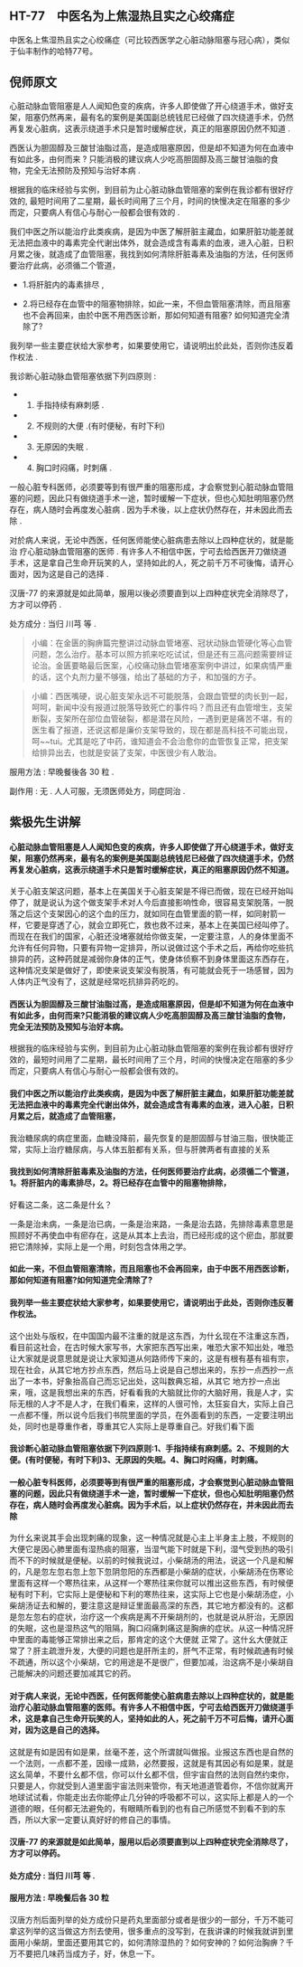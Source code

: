 ## HT-77　中医名为上焦湿热且实之心绞痛症

中医名上焦湿热且实之心绞痛症（可比较西医学之心脏动脉阻塞与冠心病），类似于仙丰制作的哈特77号。

## 倪师原文

心脏动脉血管阻塞是人人闻知色变的疾病，许多人即使做了开心绕道手术，做好支架，阻塞仍然再来，最有名的案例是美国副总统钱尼已经做了四次绕道手术，仍然再复发心脏病，这表示绕道手术只是暂时缓解症状，真正的阻塞原因仍然不知道 .
 
西医认为胆固醇及三酸甘油脂过高，是造成阻塞原因，但是却不知道为何在血液中有如此多，由何而来 ? 只能消极的建议病人少吃高胆固醇及高三酸甘油脂的食物，完全无法预防及预知与治好本病 .
 
根据我的临床经验与实例，到目前为止心脏动脉血管阻塞的案例在我诊都有很好疗效的, 最短时间用了二星期，最长时间用了三个月，时间的快慢决定在阻塞的多少而定，只要病人有信心与耐心一般都会很有效的 .

我们中医之所以能治疗此类疾病，是因为中医了解肝脏主藏血，如果肝脏功能差就无法把血液中的毒素完全代谢出体外，就会造成含有毒素的血液，进入心脏，日积月累之後，就造成了血管阻塞，我找到如何清除肝脏毒素及油脂的方法，任何医师要治疗此病，必须循二个管道，

- 1.将肝脏内的毒素排尽 ,

- 2.将已经存在血管中的阻塞物排除，如此一来，不但血管阻塞清除，而且阻塞也不会再回来，由於中医不用西医诊断，那如何知道有阻塞? 如何知道完全清除了?

我列举一些主要症状给大家参考，如果要使用它，请说明出於此处，否则你违反着作权法 .

我诊断心脏动脉血管阻塞依据下列四原则 :

- 1. 手指持续有麻刺感 . 

- 2. 不规则的大便 .(有时便秘，有时下利) 

- 3. 无原因的失眠 . 

- 4. 胸口时闷痛，时刺痛 . 

一般心脏专科医师，必须要等到有很严重的阻塞形成，才会察觉到心脏动脉血管阻塞的问题，因此只有做绕道手术一途，暂时缓解一下症状，但也心知肚明阻塞仍然存在，病人随时会再度发心脏病 . 因为手术後，以上症状仍然存在，并未因此而去除 . 

对於病人来说，无论中西医，任何医师能使心脏病患去除以上四种症状的，就是能治 疗心脏动脉血管阻塞的医师 . 有许多人不相信中医，宁可去给西医开刀做绕道手术，这是拿自己生命开玩笑的人，坚持如此的人，死之前千万不可後悔，请开心面对，因为这是自己的选择 .

汉唐-77 的来源就是如此简单，服用以後必须要直到以上四种症状完全消除尽了，方才可以停药 .

处方成分 : 当归 川芎 等 .

> 小编：在金匮的胸痹篇完整讲过动脉血管堵塞、冠状动脉血管硬化等心血管问题，怎么治疗。基本可以照方抓来吃吃试试，但是还有三高问题需要辨证论治。金匮要略最后医案，心绞痛动脉血管堵塞案例中讲过，如果病情严重的话，这个丸剂力量不够强，给出了基础的方子，和加强的方子。

> 小编：西医嘴硬，说心脏支架永远不可能脱落，会跟血管壁的肉长到一起，呵呵，新闻中没有报道过脱落导致死亡的事件吗？而且还有血管增生，支架断裂，支架所在部位血管破裂，都是潜在风险，一遇到更是痛苦不堪，有的医生看了报道，还说这都是廉价支架导致的，现在都是高科技不可能出现，呵~~tui。尤其是吃了中药，谁知道会不会治愈你的血管恢复正常，把支架给排异出去，也就是安装了支架，中医很少有人敢治。

服用方法 : 早晚餐後各 30 粒 .

副作用 : 无 . 人人可服，无须医师处方，同症同治 .

## 紫极先生讲解

#### 心脏动脉血管阻塞是人人闻知色变的疾病，许多人即使做了开心绕道手术，做好支架，阻塞仍然再来，最有名的案例是美国副总统钱尼已经做了四次绕道手术，仍然再复发心脏病，这表示绕道手术只是暂时缓解症状，真正的阻塞原因仍然不知道。

关于心脏支架这问题，基本上在美国关于心脏支架是不得已而做，现在已经开始叫停了，就是说认为这个做支架手术对人今后直接影响性命，很容易支架脱落，一脱落之后这个支架因心的这个血的压力，就如同在血管里面的箭一样，如同射箭一样，它要是穿透了心，就会立即死亡，救也救不过来，基本上在美国已经叫停了。而现在在我们的国家，心脏还没堵塞就给你做支架，一定要注意，人的身体里面不允许有任何异物，只要有异物一定排异，所以说做过这个手术之后，再给你吃些抗排异的药，这种药就是减弱你身体的正气，使身体侦察不到身体里面这东西存在，这种情况支架是做好了，即使来说支架没有脱落，有可能就会死于一场感冒，因为人体内正气没有了，这就是经常吃抗排异药吃的。

#### 西医认为胆固醇及三酸甘油脂过高，是造成阻塞原因，但是却不知道为何在血液中有如此多，由何而来?只能消极的建议病人少吃高胆固醇及高三酸甘油脂的食物，完全无法预防及预知与治好本病。

根据我的临床经验与实例，到目前为止心脏动脉血管阻塞的案例在我诊都有很好疗效的，最短时间用了二星期，最长时间用了三个月，时间的快慢决定在阻塞的多少而定，只要病人有信心与耐心一般都会很有效的。

#### 我们中医之所以能治疗此类疾病，是因为中医了解肝脏主藏血，如果肝脏功能差就无法把血液中的毒素完全代谢出体外，就会造成含有毒素的血液，进入心脏，日积月累之后，就造成了血管阻塞，

我治糖尿病的病症里面，血糖没降前，最先恢复的是胆固醇与甘油三脂，很快能正常，实际上治疗糖尿病，与人体五脏都有关系，但与肝脾两者有直接的关系

#### 我找到如何清除肝脏毒素及油脂的方法，任何医师要治疗此病，必须循二个管道，1。将肝脏内的毒素排尽，2。将已经存在血管中的阻塞物排除，

好看这二条，这二条是什幺？

一条是治未病，一条是治已病，一条是治来路，一条是治去路，先排除毒素意思是照顾好不再使血中有瘀存在，这是从其本上去治，而已经形成的这个瘀血，那就要把它清除掉，实际上是一个用，时刻包含体用之学。

#### 如此一来，不但血管阻塞清除，而且阻塞也不会再回来，由于中医不用西医诊断，那如何知道有阻塞?如何知道完全清除了?

#### 我列举一些主要症状给大家参考，如果要使用它，请说明出于此处，否则你违反著作权法。

这个出处与版权，在中国国内最不注重的就是这东西，为什幺现在不注重这东西，看目前这社会，在古时候大家写书，大家把东西写出来，唯恐大家不知出处，唯恐让大家就是说意思就是说让大家知道从何路师传下来的，这是有根有基有祖有宗，现在社会，从其它地方抄点东西，然后马上说是自己想出来的，东抄一点西抄一点出了一本书，好象抬高自己而忘记出处，这叫数典忘祖，从其它
地方抄一点出来，哦，这是我想出来的东西，好看看我的大脑就比你的大脑好用，我是人才，实际无根的人才不是人才，在我们看来，这样的人很可怜，太狂妄自大，实际上自己一点都不懂，所以说今后我们书院里面的学员，在外面看到的东西，一定要注明出处，同时也是尊重作者，尊重其它人实际上是尊重自己。好我们看下面

#### 我诊断心脏动脉血管阻塞依据下列四原则:1、手指持续有麻刺感。2、不规则的大便。(有时便秘，有时下利)3、无原因的失眠。4、胸口时闷痛，时刺痛。

#### 一般心脏专科医师，必须要等到有很严重的阻塞形成，才会察觉到心脏动脉血管阻塞的问题，因此只有做绕道手术一途，暂时缓解一下症状，但也心知肚明阻塞仍然存在，病人随时会再度发心脏病。因为手术后，以上症状仍然存在，并未因此而去除

为什幺来说其手会出现刺痛的现象，这一种情况就是心主上半身主上肢，不规则的大便它是因心肺里面有湿热痰的阻塞，当湿气能下时就是下利，湿气受到热的吸引而不下的时候就是便秘。以前的时候我说过，小柴胡汤的用法，说这一个凡是和解的，凡是忽左忽右忽上忽下忽阴忽阳的东西都是小柴胡的症状，小柴胡汤在伤寒论里面有这样一个寒热往来，从这样一个寒热往来你就可以推出这些东西，有时候便秘有时下利，它实际上是便秘和下利的寒热往来，这实际上它也是小柴胡汤症，小柴胡汤证去和解的，要注意这是辩证里面最高深的东西，其它地方都没有的。这都是忽左忽右的症状，治疗这一个疾病是离不开柴胡剂的，也就是说从肝治，无原因的失眠，这也是湿热这气的阻隔，胸口闷痛刺痛这是胸痹的症状。从这一种情况肝中里面的毒能够正常排出来之后，那肯定的这个大便就
正常了。这什幺大便就正常了？肝主疏泄升发，大便的问题也是肝所主的，肝气不正常，有时候疏通有时候不疏通，所以这个小柴胡，它的用途是不是很广，但要加减，治这病不是小柴胡自己能解决的问题还要加减其它的药。

#### 对于病人来说，无论中西医，任何医师能使心脏病患去除以上四种症状的，就是能治疗心脏动脉血管阻塞的医师。有许多人不相信中医，宁可去给西医开刀做绕道手术，这是拿自己生命开玩笑的人，坚持如此的人，死之前千万不可后悔，请开心面对，因为这是自己的选择。

这就是有如是因有如是果，丝毫不差，这个所谓就叫做报。业报这东西也是自然的一个法则，一点都不差，因缘一成熟，必然要报，这就是有其因必有如是果，就是这幺简单，不要什幺都不信，你可以什幺都不信，但宇宙自然的法则自然约束你，只要是人，你就受到人道里面宇宙法则来管你，有天地道道管着你，不信你就离开地球试试看，你能走出去你能停止几分钟的呼吸都不可以，这实际上都是人的一个道德的眼，任何都无法避免的，有眼睛所看到的也有自己所感觉不到看不到的东西，所以大家一定要认真好好的修自己的事情。

#### 汉唐-77 的来源就是如此简单，服用以后必须要直到以上四种症状完全消除尽了，方才可以停药。

#### 处方成分 : 当归 川芎 等 .

#### 服用方法 : 早晚餐后各 30 粒

汉唐方剂后面列举的处方成份只是药丸里面部分或者是很少的一部分，千万不能可拿这列举的这当做这方剂去使用，很多重点的没写到，在我讲课的时候我就讲到里面用小柴胡，里面还要用其它的，如何清除湿热的？如何安神的？如何治胸痹？千万不要把几味药当成方子，好，休息一下。

